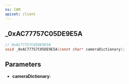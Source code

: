 ```yaml
---
ns: CAM
apiset: client
---
```

## _0xAC77757C05DE9E5A

```c
// 0xAC77757C05DE9E5A
void _0xAC77757C05DE9E5A(const char* cameraDictionary);
```


## Parameters
* **cameraDictionary**:



